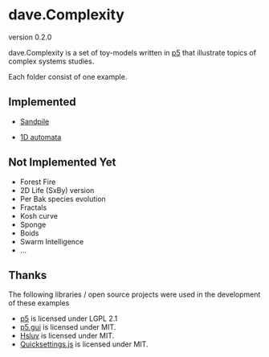 # dave.Complexity 

version 0.2.0

dave.Complexity is a set of toy-models written in [p5](https://p5js.org/) 
that illustrate topics of complex systems studies. 

Each folder consist of one example. 

## Implemented

* [Sandpile](https://www.sixhat.net/p5/sandpile-Bak%E2%80%93Tang%E2%80%93Wiesenfeld/)

* [1D automata](https://www.sixhat.net/p5/automata-1D/)

## Not Implemented Yet

* Forest Fire
* 2D Life (SxBy) version
* Per Bak species evolution
* Fractals
* Kosh curve
* Sponge
* Boids
* Swarm Intelligence
* ... 

## Thanks

The following libraries / open source projects were used in the development 
of these examples

* [p5](https://p5js.org/) is licensed under LGPL 2.1
* [p5.gui](https://github.com/bitcraftlab/p5.gui) is licensed under MIT.
* [Hsluv](https://github.com/hsluv/hsluv) is licensed under MIT.
* [Quicksettings.js](https://github.com/bit101/quicksettings) is licensed under MIT.

